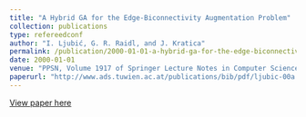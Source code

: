 ```yaml
---
title: "A Hybrid GA for the Edge-Biconnectivity Augmentation Problem"
collection: publications
type: refereedconf
author: "I. Ljubić, G. R. Raidl, and J. Kratica"
permalink: /publication/2000-01-01-a-hybrid-ga-for-the-edge-biconnectivity-augmentation-problem
date: 2000-01-01
venue: "PPSN, Volume 1917 of Springer Lecture Notes in Computer Science, pp. 641-650"
paperurl: "http://www.ads.tuwien.ac.at/publications/bib/pdf/ljubic-00a.pdf"
---
```


[View paper here](http://www.ads.tuwien.ac.at/publications/bib/pdf/ljubic-00a.pdf)
